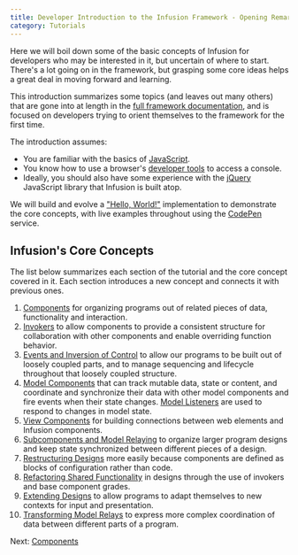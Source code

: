 ```yaml
---
title: Developer Introduction to the Infusion Framework - Opening Remarks
category: Tutorials
---
```

Here we will boil down some of the basic concepts of Infusion for developers who may be interested in it, but uncertain
of where to start. There's a lot going on in the framework, but grasping some core ideas helps a great deal in moving
forward and learning.

This introduction summarizes some topics (and leaves out many others) that are gone into at length in the [full
framework documentation](../), and is focused on developers trying to orient themselves to the framework for the first
time.

The introduction assumes:

* You are familiar with the basics of [JavaScript](https://developer.mozilla.org/en-US/docs/Learn/JavaScript).
* You know how to use a browser's [developer tools](https://developer.mozilla.org/en-US/docs/Learn/Common_questions/What_are_browser_developer_tools)
  to access a console.
* Ideally, you should also have some experience with the [jQuery](https://jquery.com/) JavaScript library that Infusion
  is built atop.

We will build and evolve a ["Hello, World!"](https://en.wikipedia.org/wiki/%22Hello,_World!%22_program) implementation
to demonstrate the core concepts, with live examples throughout using the [CodePen](https://codepen.io/) service.

## Infusion's Core Concepts

The list below summarizes each section of the tutorial and the core concept covered in it. Each section introduces a new
concept and connects it with previous ones.

1. [Components](DeveloperIntroductionToInfusionFramework-Components.md) for organizing programs out of related pieces of
   data, functionality and interaction.
2. [Invokers](DeveloperIntroductionToInfusionFramework-Invokers.md) to allow components to provide a consistent
   structure for collaboration with other components and enable overriding function behavior.
3. [Events and Inversion of Control](DeveloperIntroductionToInfusionFramework-EventsAndInversionOfControl.md) to allow
   our programs to be built out of loosely coupled parts, and to manage sequencing and lifecycle throughout that loosely
   coupled structure.
4. [Model Components](DeveloperIntroductionToInfusionFramework-ModelsAndModelComponents.md) that can track mutable data,
   state or content, and coordinate and synchronize their data with other model components and fire events when their
   state changes. [Model Listeners](DeveloperIntroductionToInfusionFramework-ModelsAndModelComponents.md#listening-to-model-changes)
   are used to respond to changes in model state.
5. [View Components](DeveloperIntroductionToInfusionFramework-ViewsAndViewComponents.md) for building connections
   between web elements and Infusion components.
6. [Subcomponents and Model Relaying](DeveloperIntroductionToInfusionFramework-SubcomponentsAndModelRelaying.md) to
   organize larger program designs and keep state synchronized between different pieces of a design.
7. [Restructuring Designs](DeveloperIntroductionToInfusionFramework-RestructuringComponents.md) more easily because
   components are defined as blocks of configuration rather than code.
8. [Refactoring Shared Functionality](DeveloperIntroductionToInfusionFramework-OverridingInvokersAndRefactoring.md) in
   designs through the use of invokers and base component grades.
9. [Extending Designs](DeveloperIntroductionToInfusionFramework-ExtendingDesignsWithExistingComponents.md) to allow
   programs to adapt themselves to new contexts for input and presentation.
10. [Transforming Model Relays](DeveloperIntroductionToInfusionFramework-TransformingModelRelays.md) to express more
   complex coordination of data between different parts of a program.

Next: [Components](DeveloperIntroductionToInfusionFramework-Components.md)
